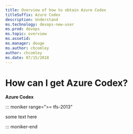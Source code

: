 ```yaml
---
title: Overview of how to obtain Azure Codex
titleSuffix: Azure Codex
description: Understand 
ms.technology: devops-new-user 
ms.prod: devops
ms.topic: overview
ms.assetid:  
ms.manager: douge
ms.author: chcomley
author: chcomley
ms.date: 07/15/2018
---
```



# How can I get Azure Codex?

**Azure Codex**

::: moniker range=">= tfs-2013"

some text here

::: moniker-end